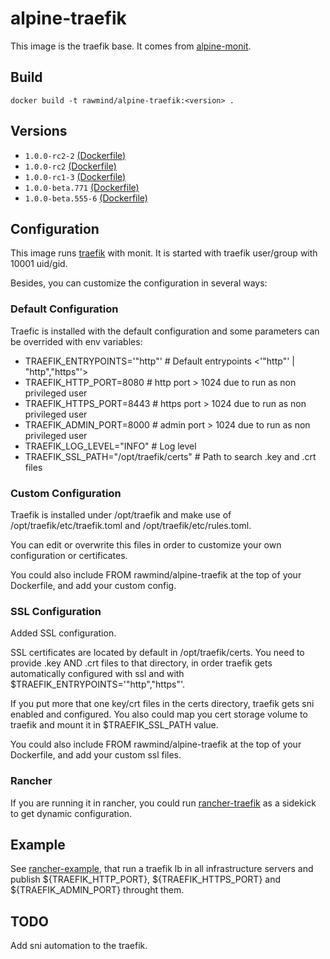 alpine-traefik 
==============

This image is the traefik base. It comes from [alpine-monit][alpine-monit].

## Build

```
docker build -t rawmind/alpine-traefik:<version> .
```

## Versions

- `1.0.0-rc2-2` [(Dockerfile)](https://github.com/rawmind0/alpine-traefik/blob/1.0.0-rc2-2/Dockerfile)
- `1.0.0-rc2` [(Dockerfile)](https://github.com/rawmind0/alpine-traefik/blob/1.0.0-rc2/Dockerfile)
- `1.0.0-rc1-3` [(Dockerfile)](https://github.com/rawmind0/alpine-traefik/blob/1.0.0-rc1-3/Dockerfile)
- `1.0.0-beta.771` [(Dockerfile)](https://github.com/rawmind0/alpine-traefik/blob/1.0.0-beta.771/Dockerfile)
- `1.0.0-beta.555-6` [(Dockerfile)](https://github.com/rawmind0/alpine-traefik/blob/1.0.0-beta.555-6/Dockerfile)


## Configuration

This image runs [traefik][traefik] with monit. It is started with traefik user/group with 10001 uid/gid.

Besides, you can customize the configuration in several ways:

### Default Configuration

Traefic is installed with the default configuration and some parameters can be overrided with env variables:

- TRAEFIK_ENTRYPOINTS='"http"' 				# Default entrypoints <'"http"' | "http","https"'>
- TRAEFIK_HTTP_PORT=8080					# http port > 1024 due to run as non privileged user
- TRAEFIK_HTTPS_PORT=8443					# https port > 1024 due to run as non privileged user
- TRAEFIK_ADMIN_PORT=8000					# admin port > 1024 due to run as non privileged user
- TRAEFIK_LOG_LEVEL="INFO"					# Log level
- TRAEFIK_SSL_PATH="/opt/traefik/certs"		# Path to search .key and .crt files

### Custom Configuration

Traefik is installed under /opt/traefik and make use of /opt/traefik/etc/traefik.toml and /opt/traefik/etc/rules.toml.

You can edit or overwrite this files in order to customize your own configuration or certificates.

You could also include FROM rawmind/alpine-traefik at the top of your Dockerfile, and add your custom config.

### SSL Configuration

Added SSL configuration.

SSL certificates are located by default in /opt/traefik/certs. You need to provide .key AND .crt files to that directory, in order traefik gets automatically configured with ssl and with $TRAEFIK_ENTRYPOINTS='"http","https"'.

If you put more that one key/crt files in the certs directory, traefik gets sni enabled and configured. You also could map you cert storage volume to traefik and mount it in $TRAEFIK_SSL_PATH value.

You could also include FROM rawmind/alpine-traefik at the top of your Dockerfile, and add your custom ssl files.

### Rancher

If you are running it in rancher, you could run [rancher-traefik][rancher-traefik] as a sidekick to get dynamic configuration.


## Example

See [rancher-example][rancher-example], that run a traefik lb in all infrastructure servers and publish ${TRAEFIK_HTTP_PORT}, ${TRAEFIK_HTTPS_PORT} and ${TRAEFIK_ADMIN_PORT} throught them.


## TODO

Add sni automation to the traefik.

[alpine-monit]: https://github.com/rawmind0/alpine-monit/
[traefik]: https://github.com/containous/traefik
[rancher-traefik]: https://hub.docker.com/r/rawmind/rancher-traefik/
[rancher-example]: https://github.com/rawmind0/alpine-traefik/tree/master/rancher
